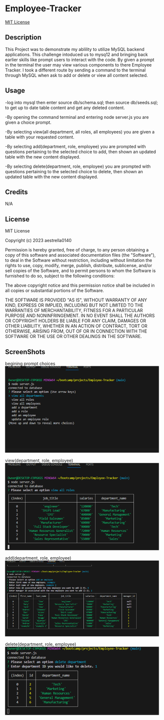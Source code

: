 # Employee-Tracker
[MIT License](https://opensource.org/licenses/MIT)

## Description

This Project was to demonstrate my ablility to utilize MySQL backend applications. This challenge intoduced us to mysq12 and bringing back earlier skills like prompt users to interact with the code. By given a prompt in the terminal the user may view various components to there Employee Tracker. I took a different route by sending a command to the terminal through MySQL when ask to add or delete or view all content selected. 

## Usage
-log into mysql then enter source db/schema.sql; then source db/seeds.sql; to get up to date table content and get any deleted content.

-By opening the command terminal and entering node server.js you are given a choice prompt.

-By selecting view(all department, all roles, all employees) you are given a table with your requested content.

-By selecting add(department, role, employee) you are prompted with questions pertaining to the selected choice to add, then shown an updated table with the new content displayed.

-By selecting delete(department, role, employee) you are prompted with questions pertaining to the selected choice to delete, then shown an updated table with the new content displayed.

## Credits

N/A

## License

MIT License

Copyright (c) 2023 aestrella0140

Permission is hereby granted, free of charge, to any person obtaining a copy
of this software and associated documentation files (the "Software"), to deal
in the Software without restriction, including without limitation the rights
to use, copy, modify, merge, publish, distribute, sublicense, and/or sell
copies of the Software, and to permit persons to whom the Software is
furnished to do so, subject to the following conditions:

The above copyright notice and this permission notice shall be included in all
copies or substantial portions of the Software.

THE SOFTWARE IS PROVIDED "AS IS", WITHOUT WARRANTY OF ANY KIND, EXPRESS OR
IMPLIED, INCLUDING BUT NOT LIMITED TO THE WARRANTIES OF MERCHANTABILITY,
FITNESS FOR A PARTICULAR PURPOSE AND NONINFRINGEMENT. IN NO EVENT SHALL THE
AUTHORS OR COPYRIGHT HOLDERS BE LIABLE FOR ANY CLAIM, DAMAGES OR OTHER
LIABILITY, WHETHER IN AN ACTION OF CONTRACT, TORT OR OTHERWISE, ARISING FROM,
OUT OF OR IN CONNECTION WITH THE SOFTWARE OR THE USE OR OTHER DEALINGS IN THE
SOFTWARE.

## ScreenShots

begining prompt choices
![Alt text](<screenshots/Screenshot 2023-09-11 181122.png>)

view(department, role, employee)
![Alt text](<screenshots/Screenshot 2023-09-11 181322 view.png>)

add(department, role, employee)
![Alt text](<screenshots/Screenshot 2023-09-11 181506 add.png>)

delete(department, role, employee)
![Alt text](<screenshots/Screenshot 2023-09-11 181835 delete.png>)